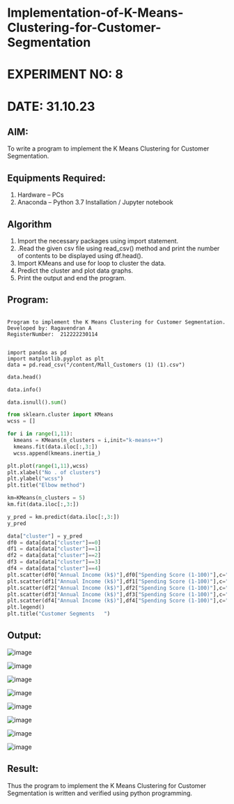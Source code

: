 # Implementation-of-K-Means-Clustering-for-Customer-Segmentation
# EXPERIMENT NO: 8
# DATE: 31.10.23
## AIM:
To write a program to implement the K Means Clustering for Customer Segmentation.

## Equipments Required:
1. Hardware – PCs
2. Anaconda – Python 3.7 Installation / Jupyter notebook

## Algorithm
1. Import the necessary packages using import statement.
2. .Read the given csv file using read_csv() method and print the number of contents to be displayed using df.head().
3. Import KMeans and use for loop to cluster the data.
4. Predict the cluster and plot data graphs.
5. Print the output and end the program.

## Program:
```

Program to implement the K Means Clustering for Customer Segmentation.
Developed by: Ragavendran A
RegisterNumber:  212222230114


import pandas as pd
import matplotlib.pyplot as plt
data = pd.read_csv("/content/Mall_Customers (1) (1).csv")
```
```python
data.head()
```
```python
data.info()
```
```python
data.isnull().sum()
```
```python
from sklearn.cluster import KMeans
wcss = []
```
```python
for i in range(1,11):
  kmeans = KMeans(n_clusters = i,init="k-means++")
  kmeans.fit(data.iloc[:,3:])
  wcss.append(kmeans.inertia_)
```
```python
plt.plot(range(1,11),wcss)
plt.xlabel("No . of clusters")
plt.ylabel("wcss")
plt.title("Elbow method")
```
```python
km=KMeans(n_clusters = 5)
km.fit(data.iloc[:,3:])
```
```python
y_pred = km.predict(data.iloc[:,3:])
y_pred
```
```python
data["cluster"] = y_pred
df0 = data[data["cluster"]==0]
df1 = data[data["cluster"]==1]
df2 = data[data["cluster"]==2]
df3 = data[data["cluster"]==3]
df4 = data[data["cluster"]==4]
plt.scatter(df0["Annual Income (k$)"],df0["Spending Score (1-100)"],c="red",label="cluster0")
plt.scatter(df1["Annual Income (k$)"],df1["Spending Score (1-100)"],c="black",label="cluster1")
plt.scatter(df2["Annual Income (k$)"],df2["Spending Score (1-100)"],c="blue",label="cluster2")
plt.scatter(df3["Annual Income (k$)"],df3["Spending Score (1-100)"],c="green",label="cluster3")
plt.scatter(df4["Annual Income (k$)"],df4["Spending Score (1-100)"],c="magenta",label="cluster4")
plt.legend()
plt.title("Customer Segments   ")
```
## Output:

![image](https://github.com/KothaiKumar/Implementation-of-K-Means-Clustering-for-Customer-Segmentation/assets/121215739/d16401ee-0a7a-41c1-9da9-9a2b1d7023f8)

![image](https://github.com/KothaiKumar/Implementation-of-K-Means-Clustering-for-Customer-Segmentation/assets/121215739/3e762761-9fa8-428d-81f4-6513a227b86b)

![image](https://github.com/KothaiKumar/Implementation-of-K-Means-Clustering-for-Customer-Segmentation/assets/121215739/d6c2b1e5-5461-43a6-905a-4766fd44cc0c)

![image](https://github.com/KothaiKumar/Implementation-of-K-Means-Clustering-for-Customer-Segmentation/assets/121215739/dc1cc3ec-c98b-45cc-8644-7adc8890afac)

![image](https://github.com/KothaiKumar/Implementation-of-K-Means-Clustering-for-Customer-Segmentation/assets/121215739/c8bb3def-f5ff-42e8-a672-ef945fb09883)

![image](https://github.com/KothaiKumar/Implementation-of-K-Means-Clustering-for-Customer-Segmentation/assets/121215739/88f28979-9ebf-4376-b9ad-5fb06fdfe0cd)

![image](https://github.com/KothaiKumar/Implementation-of-K-Means-Clustering-for-Customer-Segmentation/assets/121215739/80f2b622-1a6b-422f-98df-75a32afe60b8)

![image](https://github.com/KothaiKumar/Implementation-of-K-Means-Clustering-for-Customer-Segmentation/assets/121215739/e458fc92-fb10-43e8-8376-c47dd8522dd2)

## Result:
Thus the program to implement the K Means Clustering for Customer Segmentation is written and verified using python programming.

